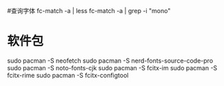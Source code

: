 #查询字体
fc-match -a | less
fc-match -a | grep -i "mono"
# 软件包
sudo pacman -S neofetch
sudo pacman -S nerd-fonts-source-code-pro
sudo pacman -S noto-fonts-cjk
sudo pacman -S fcitx-im
sudo pacman -S fcitx-rime
sudo pacman -S fcitx-configtool
